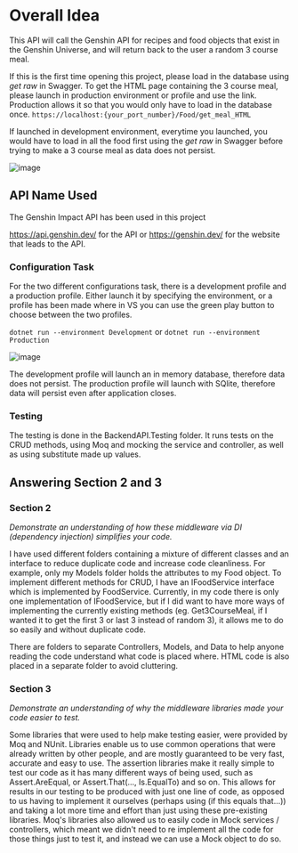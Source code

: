 # Overall Idea
This API will call the Genshin API for recipes and food objects that exist in the Genshin Universe, and will return back to the user a random 3 course meal.

If this is the first time opening this project, please load in the database using *get raw* in Swagger.
To get the HTML page containing the 3 course meal, please launch in production environment or profile and use the link. Production allows it so that you would only have to load in the database once.
```https://localhost:{your_port_number}/Food/get_meal_HTML```

If launched in development environment, everytime you launched, you would have to load in all the food first using the *get raw* in Swagger before trying to make a 3 course meal as data does not persist.

![image](https://user-images.githubusercontent.com/79778710/183880997-b84107d4-c8c8-4f19-a310-be6b0944eb13.png)

## API Name Used
The Genshin Impact API has been used in this project

https://api.genshin.dev/ for the API or https://genshin.dev/ for the website that leads to the API.

### Configuration Task

For the two different configurations task, there is a development profile and a production profile.
Either launch it by specifying the environment, or a profile has been made where in VS you can use the green play button to choose between the two profiles.

```dotnet run --environment Development``` or ```dotnet run --environment Production```

![image](https://user-images.githubusercontent.com/79778710/183880830-7d100fa2-cacd-4f63-bd1c-95c0b7df38ea.png)

The development profile will launch an in memory database, therefore data does not persist.
The production profile will launch with SQlite, therefore data will persist even after application closes.

### Testing

The testing is done in the BackendAPI.Testing folder. It runs tests on the CRUD methods, using Moq and mocking the service and controller, as well as using substitute made up values.

## Answering Section 2 and 3

### Section 2
*Demonstrate an understanding of how these middleware via DI (dependency injection) simplifies your code.*

I have used different folders containing a mixture of different classes and an interface to reduce duplicate code and increase code cleanliness. For example, only my Models folder holds the attributes to my Food object. To implement different methods for CRUD, I have an IFoodService interface which is implemented by FoodService. Currently, in my code there is only one implementation of IFoodService, but if I did want to have more ways of implementing the currently existing methods (eg. Get3CourseMeal, if I wanted it to get the first 3 or last 3 instead of random 3), it allows me to do so easily and without duplicate code. 

There are folders to separate Controllers, Models, and Data to help anyone reading the code understand what code is placed where. HTML code is also placed in a separate folder to avoid cluttering.

### Section 3
*Demonstrate an understanding of why the middleware libraries made your code easier to test.*

Some libraries that were used to help make testing easier, were provided by Moq and NUnit. Libraries enable us to use common operations that were already written by other people, and are mostly guaranteed to be very fast, accurate and easy to use. The assertion libraries make it really simple to test our code as it has many different ways of being used, such as Assert.AreEqual, or Assert.That(..., Is.EqualTo) and so on. This allows for results in our testing to be produced with just one line of code, as opposed to us having to implement it ourselves (perhaps using (if this equals that...)) and taking a lot more time and effort than just using these pre-existing libraries. Moq's libraries also allowed us to easily code in Mock services / controllers, which meant we didn't need to re implement all the code for those things just to test it, and instead we can use a Mock object to do so.


